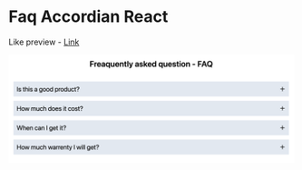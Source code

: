 # Faq Accordian React

Like preview - [Link](https://faq-acordian-react.netlify.app/)

![App Screenshot](./final-app.png)

